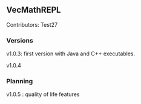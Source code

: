 ## VecMathREPL

Contributors:
Test27
### Versions
v1.0.3: first version with Java and C++ executables.

v1.0.4

### Planning

v1.0.5 : quality of life features
